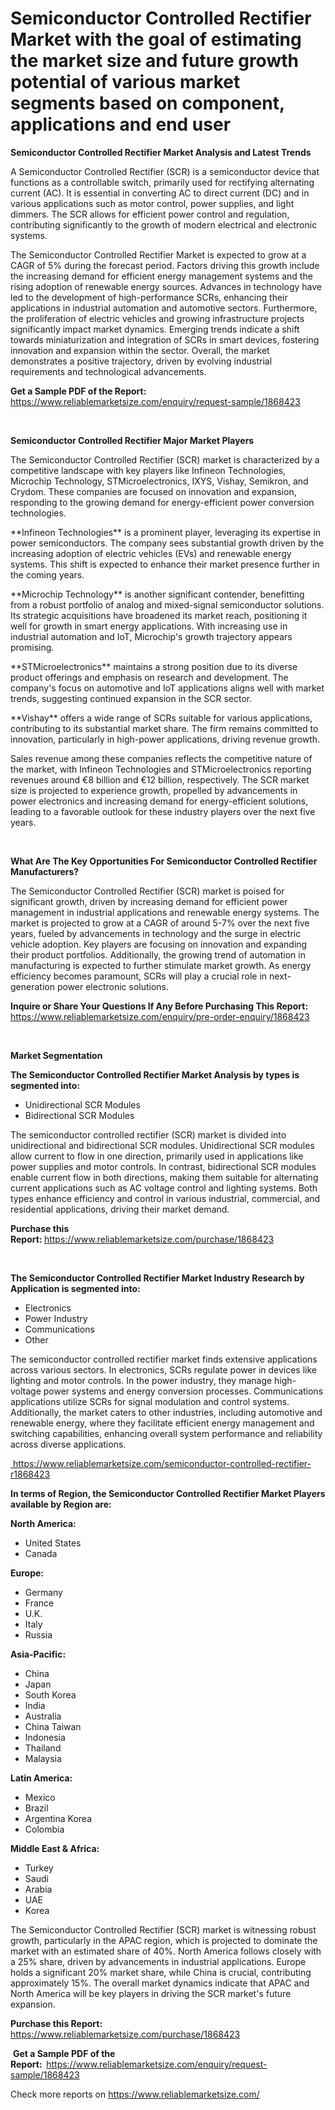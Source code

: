 <p><h1>Semiconductor Controlled Rectifier Market with the goal of estimating the market size and future growth potential of various market segments based on component, applications and end user</h1></p><p><strong>Semiconductor Controlled Rectifier Market Analysis and Latest Trends</strong></p>
<p><p>A Semiconductor Controlled Rectifier (SCR) is a semiconductor device that functions as a controllable switch, primarily used for rectifying alternating current (AC). It is essential in converting AC to direct current (DC) and in various applications such as motor control, power supplies, and light dimmers. The SCR allows for efficient power control and regulation, contributing significantly to the growth of modern electrical and electronic systems.</p><p>The Semiconductor Controlled Rectifier Market is expected to grow at a CAGR of 5% during the forecast period. Factors driving this growth include the increasing demand for efficient energy management systems and the rising adoption of renewable energy sources. Advances in technology have led to the development of high-performance SCRs, enhancing their applications in industrial automation and automotive sectors. Furthermore, the proliferation of electric vehicles and growing infrastructure projects significantly impact market dynamics. Emerging trends indicate a shift towards miniaturization and integration of SCRs in smart devices, fostering innovation and expansion within the sector. Overall, the market demonstrates a positive trajectory, driven by evolving industrial requirements and technological advancements.</p></p>
<p><strong>Get a Sample PDF of the Report:&nbsp;</strong> <a href="https://www.reliablemarketsize.com/enquiry/request-sample/1868423?utm_campaign=1895&utm_medium=2&utm_source=Github&utm_content=ia&utm_term=02032025&utm_id=semiconductor-controlled-rectifier">https://www.reliablemarketsize.com/enquiry/request-sample/1868423</a></p>
<p>&nbsp;</p>
<p><strong>Semiconductor Controlled Rectifier Major Market Players</strong></p>
<p><p>The Semiconductor Controlled Rectifier (SCR) market is characterized by a competitive landscape with key players like Infineon Technologies, Microchip Technology, STMicroelectronics, IXYS, Vishay, Semikron, and Crydom. These companies are focused on innovation and expansion, responding to the growing demand for energy-efficient power conversion technologies.</p><p>**Infineon Technologies** is a prominent player, leveraging its expertise in power semiconductors. The company sees substantial growth driven by the increasing adoption of electric vehicles (EVs) and renewable energy systems. This shift is expected to enhance their market presence further in the coming years.</p><p>**Microchip Technology** is another significant contender, benefitting from a robust portfolio of analog and mixed-signal semiconductor solutions. Its strategic acquisitions have broadened its market reach, positioning it well for growth in smart energy applications. With increasing use in industrial automation and IoT, Microchip's growth trajectory appears promising.</p><p>**STMicroelectronics** maintains a strong position due to its diverse product offerings and emphasis on research and development. The company's focus on automotive and IoT applications aligns well with market trends, suggesting continued expansion in the SCR sector.</p><p>**Vishay** offers a wide range of SCRs suitable for various applications, contributing to its substantial market share. The firm remains committed to innovation, particularly in high-power applications, driving revenue growth.</p><p>Sales revenue among these companies reflects the competitive nature of the market, with Infineon Technologies and STMicroelectronics reporting revenues around €8 billion and €12 billion, respectively. The SCR market size is projected to experience growth, propelled by advancements in power electronics and increasing demand for energy-efficient solutions, leading to a favorable outlook for these industry players over the next five years.</p></p>
<p>&nbsp;</p>
<p><strong>What Are The Key Opportunities For Semiconductor Controlled Rectifier Manufacturers?</strong></p>
<p><p>The Semiconductor Controlled Rectifier (SCR) market is poised for significant growth, driven by increasing demand for efficient power management in industrial applications and renewable energy systems. The market is projected to grow at a CAGR of around 5-7% over the next five years, fueled by advancements in technology and the surge in electric vehicle adoption. Key players are focusing on innovation and expanding their product portfolios. Additionally, the growing trend of automation in manufacturing is expected to further stimulate market growth. As energy efficiency becomes paramount, SCRs will play a crucial role in next-generation power electronic solutions.</p></p>
<p><strong>Inquire or Share Your Questions If Any Before Purchasing This Report:</strong> <a href="https://www.reliablemarketsize.com/enquiry/pre-order-enquiry/1868423?utm_campaign=1895&utm_medium=2&utm_source=Github&utm_content=ia&utm_term=02032025&utm_id=semiconductor-controlled-rectifier">https://www.reliablemarketsize.com/enquiry/pre-order-enquiry/1868423</a></p>
<p>&nbsp;</p>
<p><strong>Market Segmentation</strong></p>
<p><strong>The Semiconductor Controlled Rectifier Market Analysis by types is segmented into:</strong></p>
<p><ul><li>Unidirectional SCR Modules</li><li>Bidirectional SCR Modules</li></ul></p>
<p><p>The semiconductor controlled rectifier (SCR) market is divided into unidirectional and bidirectional SCR modules. Unidirectional SCR modules allow current to flow in one direction, primarily used in applications like power supplies and motor controls. In contrast, bidirectional SCR modules enable current flow in both directions, making them suitable for alternating current applications such as AC voltage control and lighting systems. Both types enhance efficiency and control in various industrial, commercial, and residential applications, driving their market demand.</p></p>
<p><strong>Purchase this Report:&nbsp;</strong><a href="https://www.reliablemarketsize.com/purchase/1868423?utm_campaign=1895&utm_medium=2&utm_source=Github&utm_content=ia&utm_term=02032025&utm_id=semiconductor-controlled-rectifier">https://www.reliablemarketsize.com/purchase/1868423</a></p>
<p>&nbsp;</p>
<p><strong>The Semiconductor Controlled Rectifier Market Industry Research by Application is segmented into:</strong></p>
<p><ul><li>Electronics</li><li>Power Industry</li><li>Communications</li><li>Other</li></ul></p>
<p><p>The semiconductor controlled rectifier market finds extensive applications across various sectors. In electronics, SCRs regulate power in devices like lighting and motor controls. In the power industry, they manage high-voltage power systems and energy conversion processes. Communications applications utilize SCRs for signal modulation and control systems. Additionally, the market caters to other industries, including automotive and renewable energy, where they facilitate efficient energy management and switching capabilities, enhancing overall system performance and reliability across diverse applications.</p></p>
<p><a href="https://www.reliablemarketsize.com/semiconductor-controlled-rectifier-r1868423?utm_campaign=1895&utm_medium=2&utm_source=Github&utm_content=ia&utm_term=02032025&utm_id=semiconductor-controlled-rectifier">&nbsp;https://www.reliablemarketsize.com/semiconductor-controlled-rectifier-r1868423</a></p>
<p><strong>In terms of Region, the Semiconductor Controlled Rectifier Market Players available by Region are:</strong></p>
<p>
    <p> <strong> North America: </strong>
        <ul>
            <li>United States</li>
            <li>Canada</li>
        </ul>
        </p> 
    <p> <strong> Europe: </strong>
        <ul>
            <li>Germany</li>
            <li>France</li>
            <li>U.K.</li>
            <li>Italy</li>
            <li>Russia</li>
        </ul>
        </p> 
    <p> <strong> Asia-Pacific: </strong>
        <ul>
            <li>China</li>
            <li>Japan</li>
            <li>South Korea</li>
            <li>India</li>
            <li>Australia</li>
            <li>China Taiwan</li>
            <li>Indonesia</li>
            <li>Thailand</li>
            <li>Malaysia</li>
        </ul>
        </p> 
    <p> <strong> Latin America: </strong>
        <ul>
            <li>Mexico</li>
            <li>Brazil</li>
            <li>Argentina Korea</li>
            <li>Colombia</li>
        </ul>
        </p> 
    <p> <strong> Middle East & Africa: </strong>
        <ul>
            <li>Turkey</li>
            <li>Saudi</li>
            <li>Arabia</li>
            <li>UAE</li>
            <li>Korea</li>
        </ul>
    </p>
    </p>
<p><p>The Semiconductor Controlled Rectifier (SCR) market is witnessing robust growth, particularly in the APAC region, which is projected to dominate the market with an estimated share of 40%. North America follows closely with a 25% share, driven by advancements in industrial applications. Europe holds a significant 20% market share, while China is crucial, contributing approximately 15%. The overall market dynamics indicate that APAC and North America will be key players in driving the SCR market's future expansion.</p></p>
<p><strong>Purchase this Report: </strong><a href="https://www.reliablemarketsize.com/purchase/1868423?utm_campaign=1895&utm_medium=2&utm_source=Github&utm_content=ia&utm_term=02032025&utm_id=semiconductor-controlled-rectifier">https://www.reliablemarketsize.com/purchase/1868423</a></p>
<p>&nbsp;<strong>Get a Sample PDF of the Report:&nbsp;&nbsp;</strong><a href="https://www.reliablemarketsize.com/enquiry/request-sample/1868423?utm_campaign=1895&utm_medium=2&utm_source=Github&utm_content=ia&utm_term=02032025&utm_id=semiconductor-controlled-rectifier">https://www.reliablemarketsize.com/enquiry/request-sample/1868423</a></p>
<p><strong></strong></p>
<p>Check more reports on <a href="https://www.reliablemarketsize.com/?utm_campaign=1895&utm_medium=2&utm_source=Github&utm_content=ia&utm_term=02032025&utm_id=semiconductor-controlled-rectifier">https://www.reliablemarketsize.com/</a></p>